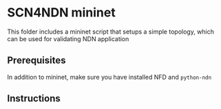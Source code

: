 # SCN4NDN mininet
This folder includes a mininet script that setups a simple topology, which can be used for
validating NDN application

## Prerequisites 
In addition to mininet, make sure you have installed NFD and `python-ndn`

## Instructions
